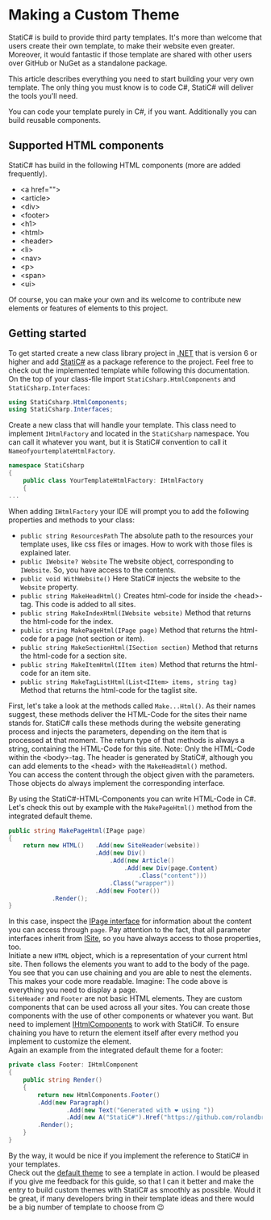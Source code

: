 # Making a Custom Theme

StatiC# is build to provide third party templates.  It's more than welcome that users create their own template, to make their website even greater. Moreover, it would fantastic if those template are shared with other users over GitHub or NuGet as a standalone package.  

This article describes everything you need to start building your very own template. The only thing you must know is to code C#, StatiC# will deliver the tools you'll need.  

You can code your template purely in C#, if you want. Additionally you can build reusable components.

## Supported HTML components

StatiC# has build in the following HTML components (more are added frequently).  

- \<a href="">
- \<article>
- \<div>
- \<footer>
- \<h1>
- \<html>
- \<header>
- \<li>
- \<nav>
- \<p>
- \<span>
- \<ui>

Of course, you can make your own and its welcome to contribute new elements or features of elements to this project.  

## Getting started

To get started create a new class library project in [.NET](https://dotnet.microsoft.com/en-us/) that is version 6 or higher and add [StatiC#](https://github.com/rolandbraun-dev/StatiCsharp) as a package reference to the project. Feel free to check out the implemented template while following this documentation.  
On the top of your class-file import `StatiCsharp.HtmlComponents` and `StatiCsharp.Interfaces`:

```C#
using StatiCsharp.HtmlComponents;
using StatiCsharp.Interfaces;
```

Create a new class that will handle your template. This class need to implement `IHtmlFactory` and located in the `StatiCsharp` namespace. You can call it whatever you want, but it is StatiC# convention to call it `NameofyourtemplateHtmlFactory`.

```C#
namespace StatiCsharp
{
    public class YourTemplateHtmlFactory: IHtmlFactory
    {
...
```

When adding `IHtmlFactory` your IDE will prompt you to add the following properties and methods to your class:  
- `public string ResourcesPath` The absolute path to the resources your template uses, like css files or images. How to work with those files is explained later.
- `public IWebsite? Website` The website object, corresponding to `IWebsite`. So, you have access to the contents.
- `public void WithWebsite()` Here StatiC# injects the website to the `Website` property.
- `public string MakeHeadHtml()` Creates html-code for inside the \<head>-tag. This code is added to all sites.
- `public string MakeIndexHtml(IWebsite website)` Method that returns the html-code for the index.
- `public string MakePageHtml(IPage page)` Method that returns the html-code for a page (not section or item).
- `public string MakeSectionHtml(ISection section)` Method that returns the html-code for a section site.
- `public string MakeItemHtml(IItem item)` Method that returns the html-code for an item site.
- `public string MakeTagListHtml(List<IItem> items, string tag)` Method that returns the html-code for the taglist site.

First, let's take a look at the methods called `Make...Html()`. As their names suggest, these methods deliver the HTML-Code for the sites their name stands for. StatiC# calls these methods during the website generating process and injects the parameters, depending on the item that is processed at that moment. The return type of that methods is always a string, containing the HTML-Code for this site. Note: Only the HTML-Code within the \<body>-tag.  The header is generated by StatiC#, although you can add elements to the \<head> with the `MakeHeadHtml()` method.   
You can access the content through the object given with the parameters. Those objects do always implement the corresponding interface.  

By using the StatiC#-HTML-Components you can write HTML-Code in C#. Let's check this out by example with the `MakePageHtml()` method from the integrated default theme.

```C#
public string MakePageHtml(IPage page)
{
    return new HTML()   .Add(new SiteHeader(website))
                        .Add(new Div()
                            .Add(new Article()
                                .Add(new Div(page.Content)
                                    .Class("content")))
                            .Class("wrapper"))
                        .Add(new Footer())
            .Render();
}
```

In this case, inspect the [IPage interface](github.com/rolandbraun-dev/StatiCsharp/blob/master/Sources/Interfaces/IPage.cs) for information about the content you can access through `page`. Pay attention to the fact, that all parameter interfaces inherit from [ISite](github.com/rolandbraun-dev/StatiCsharp/blob/master/Sources/Interfaces/ISite.cs), so you have always access to those properties, too.  
Initiate a new `HTML` object, which is a representation of your current html site. Then follows the elements you want to add to the body of the page. You see that you can use chaining and you are able to nest the elements. This makes your code more readable. Imagine: The code above is everything you need to display a page.  
`SiteHeader` and `Footer` are not basic HTML elements. They are custom components that can be used across all your sites. You can create those components with the use of other components or whatever you want. But need to implement [IHtmlComponents](github.com/rolandbraun-dev/StatiCsharp/blob/master/Sources/Interfaces/IHtmlComponent.cs) to work with StatiC#. To ensure chaining you have to return the element itself after every method you implement to customize the element.  
Again an example from the integrated default theme for a footer:

```C#
private class Footer: IHtmlComponent
{
    public string Render()
    {
        return new HtmlComponents.Footer()
        .Add(new Paragraph()
                .Add(new Text("Generated with ❤️ using "))
                .Add(new A("StatiC#").Href("https://github.com/rolandbraun-dev/StatiCsharp")))
        .Render();
    }
}
```

By the way, it would be nice if you implement the reference to StatiC# in your templates.  
Check out the [default theme]() to see a template in action. I would be pleased if you give me feedback for this guide, so that I can it better and make the entry to build custom themes with StatiC# as smoothly as possible. Would it be great, if many developers bring in their template ideas and there would be a big number of template to choose from 😉
